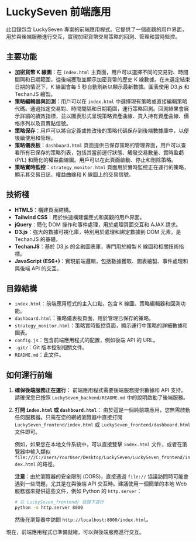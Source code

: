 # LuckySeven 前端應用

此目錄包含 LuckySeven 專案的前端應用程式。它提供了一個直觀的用戶界面，用於與後端服務進行交互，實現加密貨幣交易策略的回測、管理和實時監控。

## 主要功能

*   **加密貨幣 K 線圖**：在 `index.html` 主頁面，用戶可以選擇不同的交易對、時間間隔和日期範圍，從後端獲取並顯示加密貨幣的歷史 K 線數據。在未選定結束日期的情況下，K 線圖會每 5 秒自動刷新以顯示最新數據。圖表使用 D3.js 和 TechanJS 繪製。
*   **策略編輯器與回測**：用戶可以在 `index.html` 中選擇現有策略或直接編輯策略代碼。通過指定交易對、時間間隔和日期範圍，運行策略回測。回測結果會展示詳細的績效指標，並以圖表形式呈現策略資產曲線、買入持有資產曲線、價格序列以及買賣點信號。
*   **策略保存**：用戶可以將自定義或修改後的策略代碼保存到後端數據庫中，以便後續使用和管理。
*   **策略儀表板**：`dashboard.html` 頁面提供已保存策略的管理界面，用戶可以查看所有已保存的策略列表，包括其當前運行狀態、觸發交易數量、實時盈虧 (P/L) 和簡化的權益曲線圖。用戶可以在此頁面啟動、停止和刪除策略。
*   **策略實時監控**：`strategy_monitor.html` 頁面用於實時監控正在運行的策略，顯示其交易日誌、權益曲線和 K 線圖上的交易信號。

## 技術棧

*   **HTML5**：構建頁面結構。
*   **Tailwind CSS**：用於快速構建響應式和美觀的用戶界面。
*   **jQuery**：簡化 DOM 操作和事件處理，用於處理頁面交互和 AJAX 請求。
*   **D3.js**：強大的數據可視化庫，特別用於處理和綁定數據到 DOM 元素，是 TechanJS 的基礎。
*   **TechanJS**：基於 D3.js 的金融圖表庫，專門用於繪製 K 線圖和相關技術指標。
*   **JavaScript (ES6+)**：實現前端邏輯，包括數據獲取、圖表繪製、事件處理和與後端 API 的交互。

## 目錄結構

*   `index.html`：前端應用程式的主入口點，包含 K 線圖、策略編輯器和回測功能。
*   `dashboard.html`：策略儀表板頁面，用於管理已保存的策略。
*   `strategy_monitor.html`：策略實時監控頁面，顯示運行中策略的詳細數據和圖表。
*   `config.js`：包含前端應用程式的配置，例如後端 API 的 URL。
*   `.git/`：Git 版本控制相關文件。
*   `README.md`：此文件。

## 如何運行前端

1.  **確保後端服務正在運行**：
    前端應用程式需要後端服務提供數據和 API 支持。請確保您已按照 `LuckySeven_backend/README.md` 中的說明啟動了後端服務。
2.  **打開 `index.html` 或 `dashboard.html`**：
    由於這是一個純前端應用，您無需啟動任何服務器。只需在您的網絡瀏覽器中直接打開 `LuckySeven_frontend/index.html` 或 `LuckySeven_frontend/dashboard.html` 文件即可。

    例如，如果您在本地文件系統中，可以直接雙擊 `index.html` 文件，或者在瀏覽器中輸入類似 `file:///C:/Users/YourUser/Desktop/LuckySeven/LuckySeven_frontend/index.html` 的路徑。

    **注意**：由於瀏覽器的安全限制 (CORS)，直接通過 `file://` 協議訪問時可能會遇到一些問題，尤其是在與後端 API 交互時。建議使用一個簡單的本地 Web 服務器來提供這些文件，例如 Python 的 `http.server`：

    ```bash
    # 在 LuckySeven_frontend/ 目錄下運行
    python -m http.server 8000
    ```
    然後在瀏覽器中訪問 `http://localhost:8000/index.html`。

現在，前端應用程式已準備就緒，可以與後端服務進行交互。
